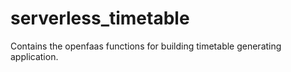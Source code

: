 # serverless_timetable
Contains the openfaas functions for building timetable generating application.
